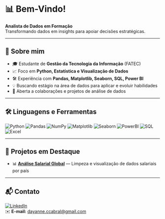 # 📊 Bem-Vindo!

**Analista de Dados em Formação**  
Transformando dados em insights para apoiar decisões estratégicas.  

---

## 🚀 Sobre mim
- 🎓 Estudante de **Gestão da Tecnologia da Informação** (FATEC)
- 📈 Foco em **Python, Estatística e Visualização de Dados**
- 🛠 Experiência com **Pandas, Matplotlib, Seaborn, SQL, Power BI**
- 💡 Buscando estágio na área de dados para aplicar e evoluir habilidades
- 🤝 Aberta a colaborações e projetos de análise de dados

---

## 🛠 Linguagens e Ferramentas
![Python](https://img.shields.io/badge/Python-3776AB?style=for-the-badge&logo=python&logoColor=white)
![Pandas](https://img.shields.io/badge/Pandas-150458?style=for-the-badge&logo=pandas&logoColor=white)
![NumPy](https://img.shields.io/badge/Numpy-013243?style=for-the-badge&logo=numpy&logoColor=white)
![Matplotlib](https://img.shields.io/badge/Matplotlib-00457C?style=for-the-badge&logo=plotly&logoColor=white)
![Seaborn](https://img.shields.io/badge/Seaborn-5A5A5A?style=for-the-badge)
![PowerBI](https://img.shields.io/badge/Power%20BI-F2C811?style=for-the-badge&logo=power-bi&logoColor=black)
![SQL](https://img.shields.io/badge/SQL-336791?style=for-the-badge&logo=postgresql&logoColor=white)
![Excel](https://img.shields.io/badge/Excel-217346?style=for-the-badge&logo=microsoft-excel&logoColor=white)

---

## 📂 Projetos em Destaque
- 📊 [**Análise Salarial Global**](https://github.com/Anne-Day/Imersao-de-Dados-com-a-Alura) — Limpeza e visualização de dados salariais por país  

---

## 📬 Contato
[![LinkedIn](https://img.shields.io/badge/LinkedIn-0077B5?style=for-the-badge&logo=linkedin&logoColor=white)](https://www.linkedin.com/in/dayanne-cabral-6029242a0)  
✉️ **E-mail:** dayanne.ccabral@gmail.com



